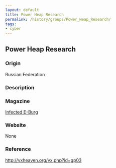 ```yaml
---
layout: default
title: Power Heap Research
permalink: /history/groups/Power_Heap_Research/
tags:
- cyber
---
```


## Power Heap Research

### Origin
Russian Federation

### Description

### Magazine
[Infected E-Burg](http://vxheaven.org/vx.php?id=zi05)

### Website
None

### Reference
http://vxheaven.org/vx.php?id=gp03
